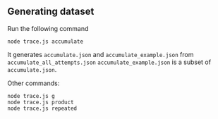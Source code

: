 
## Generating dataset

Run the following command
```
node trace.js accumulate
```

It generates `accumulate.json` and `accumulate_example.json` from `accumulate_all_attempts.json`
`accumulate_example.json` is a subset of `accumulate.json`.


Other commands:
```
node trace.js g
node trace.js product
node trace.js repeated
```


